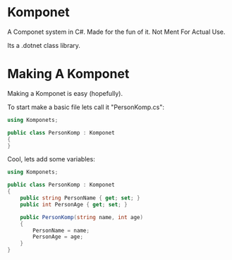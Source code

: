 # Komponet
A Componet system in C#. Made for the fun of it. Not Ment For Actual Use.

Its a .dotnet class library.

# Making A Komponet
Making a Komponet is easy (hopefully).

To start make a basic file lets call it "PersonKomp.cs":
```csharp
using Komponets;

public class PersonKomp : Komponet
{
}
```

Cool, lets add some variables:
```csharp
using Komponets;

public class PersonKomp : Komponet
{
    public string PersonName { get; set; }
    public int PersonAge { get; set; }

    public PersonKomp(string name, int age)
    {
        PersonName = name;
        PersonAge = age;
    }
}
```
